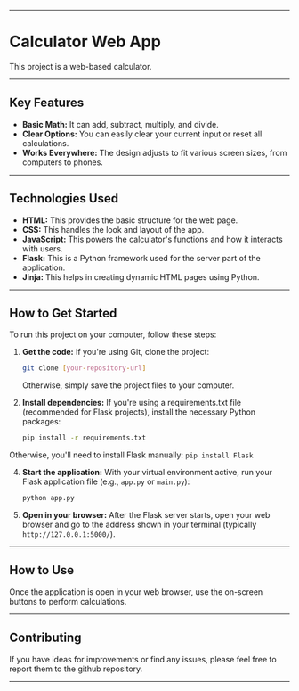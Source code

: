 -----

# Calculator Web App

This project is a web-based calculator.

-----

## Key Features

  * **Basic Math:** It can add, subtract, multiply, and divide.
  * **Clear Options:** You can easily clear your current input or reset all calculations.
  * **Works Everywhere:** The design adjusts to fit various screen sizes, from computers to phones.

-----

## Technologies Used

  * **HTML:** This provides the basic structure for the web page.
  * **CSS:** This handles the look and layout of the app.
  * **JavaScript:** This powers the calculator's functions and how it interacts with users.
  * **Flask:** This is a Python framework used for the server part of the application.
  * **Jinja:** This helps in creating dynamic HTML pages using Python.
-----

## How to Get Started

To run this project on your computer, follow these steps:

1.  **Get the code:**
    If you're using Git, clone the project:

    ```bash
    git clone [your-repository-url]
    ```

    Otherwise, simply save the project files to your computer.
2.  **Install dependencies:**
   If you're using a requirements.txt file (recommended for Flask projects), install the necessary Python packages:
    ```Bash
    pip install -r requirements.txt
    ```


   Otherwise, you'll need to install Flask manually:
    ```
    pip install Flask
    ```

4.  **Start the application:**
   With your virtual environment active, run your Flask application file (e.g., `app.py` or `main.py`):

    ```bash
    python app.py
    ```

5.  **Open in your browser:**
    After the Flask server starts, open your web browser and go to the address shown in your terminal (typically `http://127.0.0.1:5000/`).

-----

## How to Use

Once the application is open in your web browser, use the on-screen buttons to perform calculations.

-----

## Contributing

If you have ideas for improvements or find any issues, please feel free to report them to the github repository.

-----
